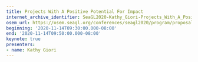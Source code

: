 ```yaml
---
title: Projects With A Positive Potential For Impact
internet_archive_identifier: SeaGL2020-Kathy_Giori-Projects_With_A_Positive_Potential_For_Impact
osem_url: https://osem.seagl.org/conferences/seagl2020/program/proposals/807
beginning: '2020-11-14T09:30:00.000-08:00'
end: '2020-11-14T09:50:00.000-08:00'
keynote: true
presenters:
- name: Kathy Giori
---
```

